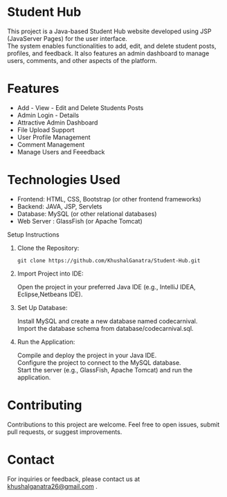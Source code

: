 # Student Hub

 This project is a Java-based Student Hub website developed using JSP (JavaServer Pages) for the user interface. <br>The system enables functionalities to add, edit, and delete student posts, profiles, and feedback. It also features an admin dashboard to manage users, comments, and other aspects of the platform.
 
# Features
  - Add - View - Edit and Delete Students Posts
  - Admin Login - Details
  - Attractive Admin Dashboard
  - File Upload Support
  - User Profile Management
  - Comment Management
  - Manage Users and Feeedback

# Technologies Used
 - Frontend: HTML, CSS, Bootstrap (or other frontend frameworks)<br>
 - Backend: JAVA, JSP, Servlets<br>
 - Database: MySQL (or other relational databases)<br>
 - Web Server : GlassFish (or Apache Tomcat)

 Setup Instructions
 1. Clone the Repository:<br>

        git clone https://github.com/KhushalGanatra/Student-Hub.git
 2. Import Project into IDE:<br>

    Open the project in your preferred Java IDE (e.g., IntelliJ IDEA, Eclipse,Netbeans IDE).<br>
  3. Set Up Database:<br>

     Install MySQL and create a new database named codecarnival.<br>
     Import the database schema from database/codecarnival.sql.<br>

 4. Run the Application:<br>
    
    Compile and deploy the project in your Java IDE.<br>
    Configure the project to connect to the MySQL database.<br>
    Start the server (e.g., GlassFish, Apache Tomcat) and run the application.<br>

# Contributing
  Contributions to this project are welcome. Feel free to open issues, submit pull requests, or suggest improvements.

# Contact
  For inquiries or feedback, please contact us at khushalganatra26@gmail.com .
